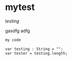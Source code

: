 # mytest

*testing*

gasdfg adfg 

```js
my code
```

    var testing : String = "";
    var tester = testing.length;
    
